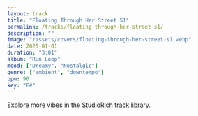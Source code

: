 ```yaml
---
layout: track
title: "Floating Through Her Street S1"
permalink: /tracks/floating-through-her-street-s1/
description: ""
image: "/assets/covers/floating-through-her-street-s1.webp"
date: 2025-01-01
duration: "3:01"
album: "Run Loop"
mood: ["Dreamy", "Nostalgic"]
genre: ["ambient", "downtempo"]
bpm: 90
key: "F#"
---
```


Explore more vibes in the [StudioRich track library](/tracks/).
